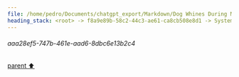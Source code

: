 ```yaml
---
file: /home/pedro/Documents/chatgpt_export/Markdown/Dog Whines During Meal prep.md
heading_stack: <root> -> f8a9e89b-58c2-44c3-ae61-ca8cb508e8d1 -> System -> 882793de-a7d7-4ec2-9c24-e27974f49f8d -> System -> aaa28ef5-747b-461e-aad6-8dbc6e13b2c4
---
```

###### aaa28ef5-747b-461e-aad6-8dbc6e13b2c4
[parent ⬆️](#882793de-a7d7-4ec2-9c24-e27974f49f8d)
